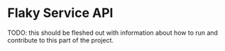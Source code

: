 # Flaky Service API

TODO: this should be fleshed out with information about how to run and
contribute to this part of the project.
